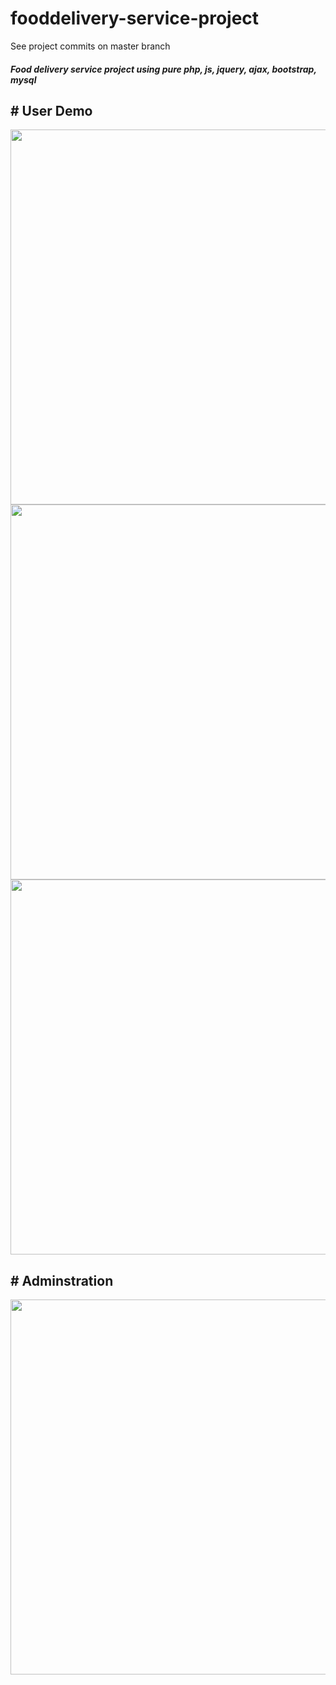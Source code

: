 # fooddelivery-service-project
See project commits on master branch
<h5>Food delivery service project using pure php, js, jquery, ajax, bootstrap, mysql</h5>
<h2># User Demo</h2>
<img src="https://user-images.githubusercontent.com/130377420/235922496-cccbc002-7dbe-43ab-ae8a-a8b032fa1d9f.png" width="600px"/>
<img src="https://user-images.githubusercontent.com/130377420/235924150-22ed3d7d-fd78-4c72-a194-dfea47d24206.png" width="600px"/>
<img src="https://user-images.githubusercontent.com/130377420/235925902-55ba65e4-9f42-4fc1-803b-3dfb9ae40e90.png" width="600px"/>
<h2># Adminstration</h2>
<img src="https://user-images.githubusercontent.com/130377420/235926759-94d50126-069d-486f-9abf-c45c2310c019.png" width="600px"/>
